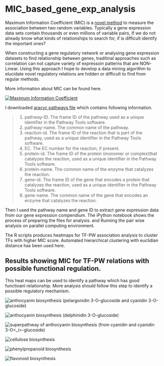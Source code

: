 # MIC_based_gene_exp_analysis

Maximum Information Coefficient (MIC) is a [novel method](http://science.sciencemag.org/content/334/6062/1518) to measure the association between two random variables. Typically a gene expression data sets contain thousands or even millions of variable pairs, If we do not already know what kinds of relationships to search for, if is difficult identify the important ones?

When constructing a gene regulatory network or analysing gene expression datasets to find relationship between genes, traditinal approaches such as correlation can not capture variety of expressoin patterns that are NON-Linear. Using this approach I hope to develop a data mining algorithm to elucidate novel regulatory relations are hidden or difficult to find from regular methods.

More information about MIC can be found here. 

[![Maximum Information Coefficient](http://img.youtube.com/vi/Onbn285lris/0.jpg)](https://www.youtube.com/watch?v=Onbn285lris)


I downloaded [aracyc pathways file](./aracyc_pathways_input1.txt) which contains following information.

>1. pathway-ID.	The frame ID of the pathway used as a unique identifier in the Pathway Tools software.
>2. pathway-name.	The common name of the pathway.
>3. reaction-id.	The frame ID of the reaction that is part of the pathway, used as a unique identifier in the Pathway Tools software.
>4. EC.	The EC number for the reaction, if present.
>5. protein-id.	The frame ID of the protein (monomer or complex)that catalyzes the reaction, used as a unique identifier in the Pathway Tools software.
>6. protein-name.	The common name of the enzyme that catalyzes the reaction. 
>7. gene-id.	The frame ID of the gene that encodes a protein that catalyzes the reaction, used as a unique identifier in the Pathway Tools software.
>8. gene-name.	The common name of the gene that encodes an enzyme that catalyzes the reaction. 


Then I used the pathway name and gene ID to extract gene expression data from our gene expression compendium. The iPython notebook shows the  process of preparing the files for analysis. and Running the pair wise analysis on parallel computing environment.

The R scripts produces heatmaps for TF-PW association analysis to cluster TFs with higher MIC score. Automated hierarchical clustering with euclidian distance has been used here.

## Results showing MIC for TF-PW relations with possible functional regulation.

This heat maps can be used to identify a pathway which has good functioanl relationship. More analysis should follow this step to identify a possible regulatory mechanism.

![anthocyanin biosynthesis (pelargonidin 3-O-glucoside and cyanidin 3-O-glucoside)](/pathway2.jpg)

![anthocyanin biosynthesis (delphinidin 3-O-glucoside)](/pathway3.jpg)

![superpathway of anthocyanin biosynthesis (from cyanidin and cyanidin 3-<i>O<_i>-glucoside)](/pathway4.jpg)

![cellulose biosynthesis](/pathway5.jpg)

![phenylpropanoid biosynthesis](/pathway7.jpg)

![flavonoid biosynthesis](/pathway9.jpg)


